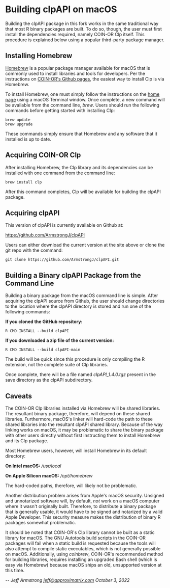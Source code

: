 Building clpAPI on macOS
========================

Building the clpAPI package in this fork works in the same traditional way that
most R binary packages are built.  To do so, though, the user must first
install the dependencies required, namely COIN-OR Clp itself.  This procedure
is explained below using a popular third-party package manager.

## Installing Homebrew

[Homebrew](https://brew.sh) is a popular package manager available for macOS
that is commonly used to install libraries and tools for developers.  Per the
instructions on [COIN-OR's Github pages](https://github.com/coin-or/Clp/blob/master/README.md),
the easiest way to install Clp is via Homebrew.  

To install Homebrew, one must simply follow the instructions on the
[home page](https://brew.sh) using a macOS Terminal window.  Once complete, a
new command will be available from the command line, *brew*.  Users should
run the following commands before getting started with installing Clp:

```
brew update
brew upgrade
```

These commands simply ensure that Homebrew and any software that it installed
is up to date.

## Acquiring COIN-OR Clp

After installing Homebrew, the Clp library and its dependencies can be
installed with one command from the command line:

```
brew install clp
```

After this command completes, Clp will be available for building the clpAPI
package.

## Acquiring clpAPI

This version of clpAPI is currently available on Github at:

https://github.com/ArmstrongJ/clpAPI

Users can either download the current version at the site above or clone the
git repo with the command:

```
git clone https://github.com/ArmstrongJ/clpAPI.git
```

## Building a Binary clpAPI Package from the Command Line

Building a binary package from the macOS command line is simple.  After
acquiring the clpAPI source from Github, the user should change directories 
to the location where the clpAPI directory is stored and run one of the 
following commands:

**If you cloned the GitHub repository:**
``` 
R CMD INSTALL --build clpAPI
```

**If you downloaded a zip file of the current version:**
```
R CMD INSTALL --build clpAPI-main
```

The build will be quick since this procedure is only compiling the R
extension, not the complete suite of Clp libraries. 

Once complete, there will be a file named *clpAPI_1.4.0.tgz* present in the
save directory as the clpAPI subdirectory.

## Caveats

The COIN-OR Clp libraries installed via Homebrew will be shared libraries.
The resultant binary package, therefore, will depend on these shared
libraries.  Furthermore, macOS's linker will hard-code the path to these
shared libraries into the resultant clpAPI shared library.  Because of the
way linking works on macOS, it may be problematic to share the binary package
with other users directly without first instructing them to install Homebrew
and its Clp package.

Most Homebrew users, however, will install Homebrew in its default directory:

**On Intel macOS:** */usr/local*

**On Apple Silicon macOS:** */opt/homebrew*

The hard-coded paths, therefore, will likely not be problematic.

Another distribution problem arises from Apple's macOS security.  Unsigned
and unnotarized software will, by default, *not* work on a macOS computer
where it wasn't originally built.  Therefore, to distribute a binary package
that is generally usable, it would have to be signed and notarized by a valid
Apple Developer.  This security measure makes the distribution of binary R
packages somewhat problematic.  

It should be noted that COIN-OR's Clp library cannot be built as a static
library for macOS.  The GNU Autotools build scripts in the COIN-OR packages 
will fail when a static build is requested because the tools will also 
attempt to compile static executables, which is not generally possible on 
macOS.  Additionally, using *coinbrew*, COIN-OR's recommended method for
building libraries, requires installing an upgraded Bash shell (which is easy
via Homebrew) because macOS ships an old, unsupported version at this time.

-- 
*Jeff Armstrong <jeff@approximatrix.com>*
*October 3, 2022*
